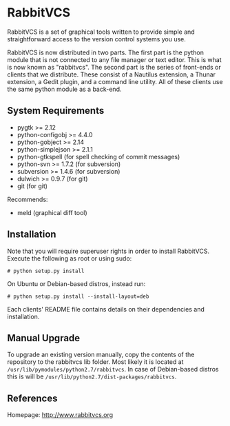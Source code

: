RabbitVCS
=========

RabbitVCS is a set of graphical tools written to provide simple and 
straightforward access to the version control systems you use.

RabbitVCS is now distributed in two parts.  The first part is the python module
that is not connected to any file manager or text editor.  This is what is now 
known as "rabbitvcs".  The second part is the series of front-ends or clients
that we distribute.  These consist of a Nautilus extension, a Thunar extension,
a Gedit plugin, and a command line utility.  All of these clients use the same
python module as a back-end.


System Requirements
-------------------
* pygtk             >= 2.12
* python-configobj  >= 4.4.0
* python-gobject    >= 2.14
* python-simplejson >= 2.1.1
* python-gtkspell             (for spell checking of commit messages)
* python-svn        >= 1.7.2  (for subversion)
* subversion        >= 1.4.6  (for subversion)
* dulwich           >= 0.9.7  (for git)
* git                         (for git)

Recommends:
* meld (graphical diff tool)


Installation
------------
Note that you will require superuser rights in order to install RabbitVCS.
Execute the following as root or using sudo:
```
# python setup.py install
```

On Ubuntu or Debian-based distros, instead run:
```
# python setup.py install --install-layout=deb
```

Each clients' README file contains details on their dependencies and installation.

Manual Upgrade
--------------
To upgrade an existing version manually, copy the contents of the repository to the rabbitvcs lib folder.
Most likely it is located at `/usr/lib/pymodules/python2.7/rabbitvcs`. In case of Debian-based distros this is will be `/usr/lib/python2.7/dist-packages/rabbitvcs`.

References
----------
Homepage: http://www.rabbitvcs.org
